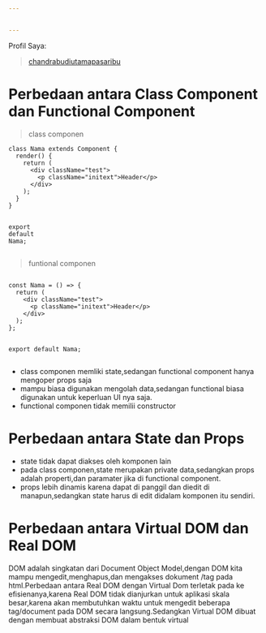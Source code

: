 ```yaml
---


---
```


<p>Profil Saya:</p>
<blockquote>
<p><a href="https://github.com/chandrabudiutamapasaribu">chandrabudiutamapasaribu</a></p>
</blockquote>
<h1 id="perbedaan-antara-class-component-dan-functional-component">Perbedaan antara Class Component dan Functional Component</h1>
<blockquote>
<p>class componen</p>
</blockquote>
<pre class=" language-js"><code class="prism  language-js"><span class="token keyword">class</span> <span class="token class-name">Nama</span> <span class="token keyword">extends</span> <span class="token class-name">Component</span> <span class="token punctuation">{</span>
  <span class="token function">render</span><span class="token punctuation">(</span><span class="token punctuation">)</span> <span class="token punctuation">{</span>
    <span class="token keyword">return</span> <span class="token punctuation">(</span>
      <span class="token operator">&lt;</span>div className<span class="token operator">=</span><span class="token string">"test"</span><span class="token operator">&gt;</span>
        <span class="token operator">&lt;</span>p className<span class="token operator">=</span><span class="token string">"initext"</span><span class="token operator">&gt;</span>Header<span class="token operator">&lt;</span><span class="token operator">/</span>p<span class="token operator">&gt;</span>
      <span class="token operator">&lt;</span><span class="token operator">/</span>div<span class="token operator">&gt;</span>
    <span class="token punctuation">)</span><span class="token punctuation">;</span>
  <span class="token punctuation">}</span>
<span class="token punctuation">}</span>

<span class="token keyword">export</span> <span class="token keyword">default</span> Nama<span class="token punctuation">;</span>
</code></pre>
<blockquote>
<p>funtional componen</p>
</blockquote>
<pre><code>
const Nama = () =&gt; {
  return (
    &lt;div className="test"&gt;
      &lt;p className="initext"&gt;Header&lt;/p&gt;
    &lt;/div&gt;
  );
};

export default Nama;
</code></pre>
<ul>
<li>class componen memliki state,sedangan functional component hanya mengoper props saja</li>
<li>mampu biasa digunakan mengolah data,sedangan functional biasa digunakan untuk  keperluan UI nya saja.</li>
<li>functional componen tidak memilii constructor</li>
</ul>
<h1 id="perbedaan-antara-state-dan-props">Perbedaan antara State dan Props</h1>
<ul>
<li>state tidak dapat diakses oleh komponen lain</li>
<li>pada class componen,state merupakan private data,sedangkan props adalah properti,dan paramater jika di functional component.</li>
<li>props lebih dinamis karena dapat di panggil dan diedit di manapun,sedangkan state harus di edit didalam komponen itu sendiri.</li>
</ul>
<h1 id="perbedaan-antara-virtual-dom-dan-real-dom">Perbedaan antara Virtual DOM dan Real DOM</h1>
<p>DOM adalah singkatan dari Document Object Model,dengan DOM kita mampu mengedit,menghapus,dan mengakses dokument /tag pada html.Perbedaan antara Real DOM dengan Virtual Dom terletak pada ke efisienanya,karena Real DOM tidak dianjurkan untuk aplikasi skala besar,karena akan membutuhkan waktu untuk mengedit  beberapa tag/document pada DOM secara langsung.Sedangkan Virtual DOM dibuat dengan membuat abstraksi DOM dalam bentuk virtual</p>

